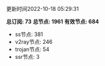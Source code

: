 更新时间2022-10-18 05:29:31

**总订阅: 73**
**总节点: 1961**
**有效节点: 684**
- ss节点: 381
- v2ray节点: 246
- trojan节点: 54
- ssr节点: 3
